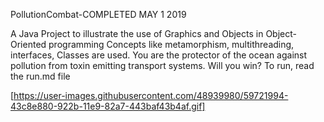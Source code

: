 PollutionCombat-COMPLETED MAY 1 2019

A Java Project to illustrate the use of Graphics and Objects in Object-Oriented programming Concepts like metamorphism, multithreading, interfaces, Classes are used. You are the protector of the ocean against pollution from toxin emitting transport systems. Will you win?
To run, read the run.md file




[https://user-images.githubusercontent.com/48939980/59721994-43c8e880-922b-11e9-82a7-443baf43b4af.gif]



